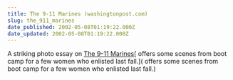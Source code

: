 ```yaml
---
title: The 9-11 Marines (washingtonpost.com)
slug: the_911_marines
date_published: 2002-05-08T01:19:22.000Z
date_updated: 2002-05-08T01:19:22.000Z
---
```


A striking photo essay on [The 9-11 Marines](http://www.washingtonpost.com/wp-dyn/photo/nation/G17728-2002Feb15.html)[ offers some scenes from boot camp for a few women who enlisted last fall.]( offers some scenes from boot camp for a few women who enlisted last fall.)
